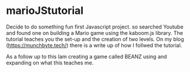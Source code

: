 # marioJStutorial
 Decide to do something fun first Javascript project. so searched Youtube and found one on building a Mario game using the kaboom.js library. The tutorial teaches you the set-up and the creation of two levels. On my blog (https://munchbyte.tech/) there is a write up of how I follwed the tutorial.
 
 As a follow up to this Iam creating a game called BEANZ using and expanding on what this teaches me.
